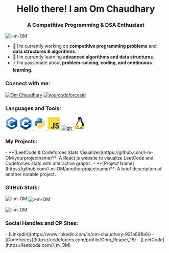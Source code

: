 <h1 align="center">Hello there! I am Om Chaudhary</h1>
<h3 align="center">A Competitive Programming & DSA Enthusiast</h3>

<p align="left"> <img src="https://komarev.com/ghpvc/?username=I-m-OM&label=Profile%20views%20%F0%9F%91%80&color=0eb456&style=plastic" alt="I-m-OM" /> </p>

- 🔭 I’m currently working on **competitive programming problems** and **data structures & algorithms**.
- 🌱 I’m currently learning **advanced algorithms and data structures**.
- ⚡ I’m passionate about **problem-solving, coding, and continuous learning**.

<h3 align="left">Connect with me:</h3>
<p align="left">
<a href="https://www.linkedin.com/in/om-chaudhary/" target="blank"><img align="center" src="https://raw.githubusercontent.com/rahuldkjain/github-profile-readme-generator/master/src/images/icons/Social/linked-in-alt.svg" alt="Om Chaudhary" height="30" width="40" /></a>
<a href="https://codeforces.com/profile/yourcodeforcesid" target="blank"><img align="center" src="https://raw.githubusercontent.com/rahuldkjain/github-profile-readme-generator/master/src/images/icons/Social/codeforces.svg" alt="yourcodeforcesid" height="30" width="40" /></a>
</p>

<h3 align="left">Languages and Tools:</h3>
<p align="left"> 
  <a href="https://www.cprogramming.com/" target="_blank" rel="noreferrer"> <img src="https://raw.githubusercontent.com/devicons/devicon/master/icons/c/c-original.svg" alt="c" width="40" height="40"/> </a> 
  <a href="https://www.w3schools.com/cpp/" target="_blank" rel="noreferrer"> <img src="https://raw.githubusercontent.com/devicons/devicon/master/icons/cplusplus/cplusplus-original.svg" alt="cplusplus" width="40" height="40"/> </a> 
  <a href="https://www.python.org" target="_blank" rel="noreferrer"> <img src="https://raw.githubusercontent.com/devicons/devicon/master/icons/python/python-original.svg" alt="python" width="40" height="40"/> </a> 
  <a href="https://www.javascript.com/" target="_blank" rel="noreferrer"> <img src="https://raw.githubusercontent.com/devicons/devicon/master/icons/javascript/javascript-original.svg" alt="javascript" width="40" height="40"/> </a>
  <a href="https://git-scm.com/" target="_blank" rel="noreferrer"> <img src="https://www.vectorlogo.zone/logos/git-scm/git-scm-icon.svg" alt="git" width="40" height="40"/> </a> 
  <a href="https://www.linux.org/" target="_blank" rel="noreferrer"> <img src="https://raw.githubusercontent.com/devicons/devicon/master/icons/linux/linux-original.svg" alt="linux" width="40" height="40"/> </a> 
</p>

<h3 align="left">My Projects:</h3>
<p align="left">
  - **[LeetCode & Codeforces Stats Visualizer](https://github.com/I-m-OM/yourprojectname)**: A React.js website to visualize LeetCode and Codeforces stats with interactive graphs.
  - **[Project Name](https://github.com/I-m-OM/anotherprojectname)**: A brief description of another notable project.
</p>

<h3 align="left">GitHub Stats:</h3>
<p><img align="left" src="https://github-readme-stats.vercel.app/api/top-langs?username=I-m-OM&show_icons=true&theme=gruvbox&locale=en&layout=compact" alt="I-m-OM" /></p>

<p>&nbsp;<img align="center" src="https://github-readme-stats.vercel.app/api?username=I-m-OM&show_icons=true&theme=gruvbox&locale=en" alt="I-m-OM" /></p>

<p><img align="center" src="https://github-readme-streak-stats.herokuapp.com/?user=I-m-OM&theme=dark" alt="I-m-OM" /></p>

<h3 align="left">Social Handles and CP Sites:</h3>
<p align="left">
  - [LinkedIn](https://www.linkedin.com/in/om-chaudhary-921a691b6/)
  - [Codeforces](https://codeforces.com/profile/Grim_Reaper_16)
  - [LeetCode](https://leetcode.com/I_m_OM)
</p>
